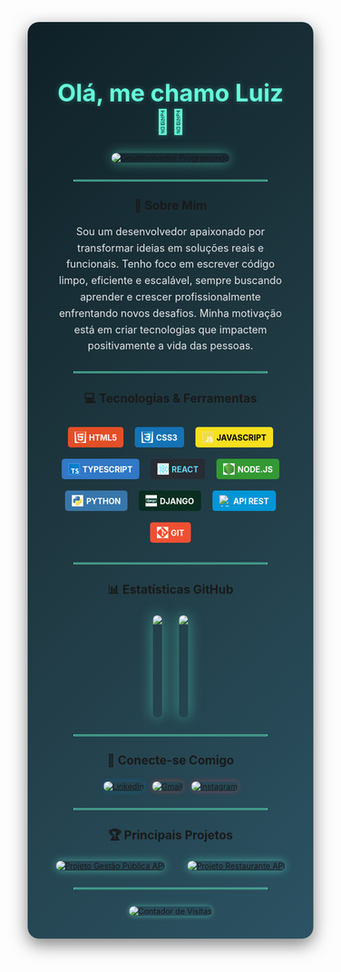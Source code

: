 <!-- Fundo com gradiente escuro moderno -->
<div align="center" style="background: linear-gradient(135deg, #0F2027 0%, #203A43 50%, #2C5364 100%); padding: 40px; border-radius: 20px; box-shadow: 0 10px 30px rgba(0,0,0,0.5);">

<h1 style="color:#64ffda; font-size: 42px; margin-bottom: 10px; text-shadow: 0 0 10px rgba(100,255,218,0.3);">Olá, me chamo Luiz 👨‍💻</h1>

<div style="margin: 30px 0;">
  <img src="https://media.giphy.com/media/qgQUggAC3Pfv687qPC/giphy.gif" width="450" alt="Desenvolvedor Programando" style="border-radius: 15px; box-shadow: 0 0 20px rgba(100,255,218,0.5);" />
</div>

<hr style="border: 1px solid #64ffda; width: 80%; margin: 30px auto;" />

## 💫 Sobre Mim
<p style="color:#e6e6e6; font-size: 18px; max-width: 700px; margin: 20px auto; line-height: 1.6;">
Sou um desenvolvedor apaixonado por transformar ideias em soluções reais e funcionais. Tenho foco em escrever código limpo, eficiente e escalável, sempre buscando aprender e crescer profissionalmente enfrentando novos desafios. Minha motivação está em criar tecnologias que impactem positivamente a vida das pessoas.
</p>

<hr style="border: 1px solid #64ffda; width: 80%; margin: 30px auto;" />

## 💻 Tecnologias & Ferramentas
<div style="display: flex; justify-content: center; gap: 10px; margin: 25px 0; flex-wrap: wrap;">
  <!-- HTML5 -->
  <div style="background-color: #E34F26; color: white; font-weight: bold; border-radius: 5px; padding: 8px 12px; display: flex; align-items: center; margin: 5px;">
    <img alt="HTML5" height="20" width="20" src="https://raw.githubusercontent.com/devicons/devicon/master/icons/html5/html5-original.svg" style="margin-right: 5px;"/>
    HTML5
  </div>
  
  <!-- CSS3 -->
  <div style="background-color: #1572B6; color: white; font-weight: bold; border-radius: 5px; padding: 8px 12px; display: flex; align-items: center; margin: 5px;">
    <img alt="CSS3" height="20" width="20" src="https://raw.githubusercontent.com/devicons/devicon/master/icons/css3/css3-original.svg" style="margin-right: 5px;"/>
    CSS3
  </div>
  
  <!-- JavaScript -->
  <div style="background-color: #F7DF1E; color: black; font-weight: bold; border-radius: 5px; padding: 8px 12px; display: flex; align-items: center; margin: 5px;">
    <img alt="JavaScript" height="20" width="20" src="https://raw.githubusercontent.com/devicons/devicon/master/icons/javascript/javascript-plain.svg" style="margin-right: 5px;"/>
    JAVASCRIPT
  </div>
  
  <!-- TypeScript -->
  <div style="background-color: #3178C6; color: white; font-weight: bold; border-radius: 5px; padding: 8px 12px; display: flex; align-items: center; margin: 5px;">
    <img alt="TypeScript" height="20" width="20" src="https://raw.githubusercontent.com/devicons/devicon/master/icons/typescript/typescript-original.svg" style="margin-right: 5px;"/>
    TYPESCRIPT
  </div>
  
  <!-- React -->
  <div style="background-color: #282C34; color: #61DAFB; font-weight: bold; border-radius: 5px; padding: 8px 12px; display: flex; align-items: center; margin: 5px;">
    <img alt="React" height="20" width="20" src="https://raw.githubusercontent.com/devicons/devicon/master/icons/react/react-original.svg" style="margin-right: 5px;"/>
    REACT
  </div>
  
  <!-- Node.js -->
  <div style="background-color: #339933; color: white; font-weight: bold; border-radius: 5px; padding: 8px 12px; display: flex; align-items: center; margin: 5px;">
    <img alt="Node.js" height="20" width="20" src="https://raw.githubusercontent.com/devicons/devicon/master/icons/nodejs/nodejs-original.svg" style="margin-right: 5px;"/>
    NODE.JS
  </div>
  
  <!-- Python -->
  <div style="background-color: #3776AB; color: white; font-weight: bold; border-radius: 5px; padding: 8px 12px; display: flex; align-items: center; margin: 5px;">
    <img alt="Python" height="20" width="20" src="https://raw.githubusercontent.com/devicons/devicon/master/icons/python/python-original.svg" style="margin-right: 5px;"/>
    PYTHON
  </div>
  
  <!-- Django -->
  <div style="background-color: #092E20; color: white; font-weight: bold; border-radius: 5px; padding: 8px 12px; display: flex; align-items: center; margin: 5px;">
    <img alt="Django" height="20" width="20" src="https://raw.githubusercontent.com/devicons/devicon/master/icons/django/django-original.svg" style="margin-right: 5px;"/>
    DJANGO
  </div>
  
  <!-- API REST -->
  <div style="background-color: #0096D6; color: white; font-weight: bold; border-radius: 5px; padding: 8px 12px; display: flex; align-items: center; margin: 5px;">
    <img alt="API REST" height="20" width="20" src="https://img.icons8.com/ios-filled/50/FFFFFF/api.png" style="margin-right: 5px;"/>
    API REST
  </div>
  
  <!-- Git -->
  <div style="background-color: #F05032; color: white; font-weight: bold; border-radius: 5px; padding: 8px 12px; display: flex; align-items: center; margin: 5px;">
    <img alt="Git" height="20" width="20" src="https://raw.githubusercontent.com/devicons/devicon/master/icons/git/git-original.svg" style="margin-right: 5px;"/>
    GIT
  </div>
</div>

<hr style="border: 1px solid #64ffda; width: 80%; margin: 30px auto;" />

## 📊 Estatísticas GitHub
<div align="center" style="display: flex; justify-content: center; gap: 30px; flex-wrap: wrap; margin: 25px 0;">
  <img height="180em" src="https://github-readme-stats.vercel.app/api?username=luizsoc&show_icons=true&theme=tokyonight&include_all_commits=true&count_private=true" style="border-radius: 15px; box-shadow: 0 0 25px rgba(100,255,218,0.5);" />
  <img height="180em" src="https://github-readme-stats.vercel.app/api/top-langs/?username=luizsoc&layout=compact&langs_count=7&theme=tokyonight" style="border-radius: 15px; box-shadow: 0 0 25px rgba(100,255,218,0.5);" />
</div>

<hr style="border: 1px solid #64ffda; width: 80%; margin: 30px auto;" />

## 🔗 Conecte-se Comigo
<div style="display: flex; justify-content: center; gap: 15px; margin: 25px 0; flex-wrap: wrap;">
  <a href="https://www.linkedin.com/in/luizsoc/" target="_blank" rel="noopener">
    <img src="https://img.shields.io/badge/-LinkedIn-%230077B5?style=for-the-badge&logo=linkedin&logoColor=white" alt="LinkedIn" style="border-radius: 8px; box-shadow: 0 0 10px rgba(0,119,181,0.5);" />
  </a>
  <a href="mailto:luizsoc123@gmail.com" target="_blank" rel="noopener">
    <img src="https://img.shields.io/badge/-Gmail-%23EA4335?style=for-the-badge&logo=gmail&logoColor=white" alt="Gmail" style="border-radius: 8px; box-shadow: 0 0 10px rgba(234,67,53,0.5);" />
  </a>
  <a href="https://www.instagram.com/_luiz.oc/" target="_blank" rel="noopener">
    <img src="https://img.shields.io/badge/-Instagram-%23E4405F?style=for-the-badge&logo=instagram&logoColor=white" alt="Instagram" style="border-radius: 8px; box-shadow: 0 0 10px rgba(228,64,95,0.5);" />
  </a>
</div>

<hr style="border: 1px solid #64ffda; width: 80%; margin: 30px auto;" />

## 🏆 Principais Projetos
<div align="center" style="display: flex; justify-content: center; gap: 40px; flex-wrap: wrap; margin: 25px 0;">
  <a href="https://github.com/luizsoc/gestao-publica-api" target="_blank" rel="noopener">
    <img src="https://github-readme-stats.vercel.app/api/pin/?username=luizsoc&repo=gestao-publica-api&theme=tokyonight" alt="Projeto Gestão Pública API" style="border-radius: 15px; box-shadow: 0 0 15px rgba(100,255,218,0.5); transition: transform 0.3s ease;" onmouseover="this.style.transform='scale(1.05)'" onmouseout="this.style.transform='scale(1)'" />
  </a>
  <a href="https://github.com/luizsoc/restaurante-api" target="_blank" rel="noopener">
    <img src="https://github-readme-stats.vercel.app/api/pin/?username=luizsoc&repo=restaurante-api&theme=tokyonight" alt="Projeto Restaurante API" style="border-radius: 15px; box-shadow: 0 0 15px rgba(100,255,218,0.5); transition: transform 0.3s ease;" onmouseover="this.style.transform='scale(1.05)'" onmouseout="this.style.transform='scale(1)'" />
  </a>
</div>

<hr style="border: 1px solid #64ffda; width: 80%; margin: 30px auto;" />

<div style="margin-top: 30px;">
  <img src="https://visitor-badge.laobi.icu/badge?page_id=luizsoc.luizsoc" alt="Contador de Visitas" style="border-radius: 10px; box-shadow: 0 0 10px rgba(100,255,218,0.5);" />
</div>

</div>
